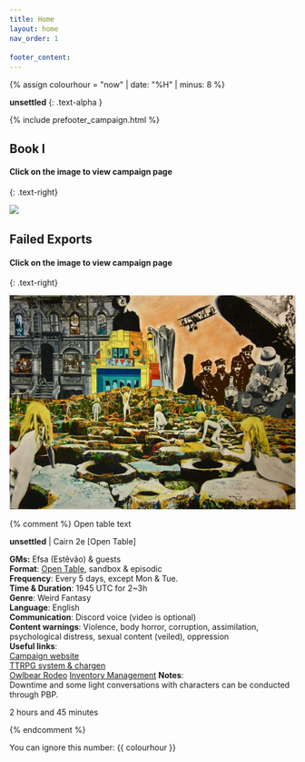 ```yaml
---
title: Home
layout: home
nav_order: 1

footer_content:
---
```


{% assign colourhour = "now" | date: "%H" | minus: 8 %}

<script>
    {% if colourhour > 12 %}
    jtd.setTheme("unsettled")
    {% else %}
    jtd.setTheme("charged")
    {% endif %}
</script>

**unsettled**
{: .text-alpha }

{% include prefooter_campaign.html %}

## Book I

#### Click on the image to view campaign page
{: .text-right}

[![](https://i.imgur.com/jrDqZJV.png)](campaigns/Book_01/)

## Failed Exports

#### Click on the image to view campaign page
{: .text-right}

[![](imgs/gallery/e67928ac699fa366c598382ee730c936.jpg)](campaigns/FailedExports/)

{% comment %} Open table text

**unsettled** | Cairn 2e [Open Table]

**GMs:** Efsa (Estêvão) & guests  
**Format**: [Open Table](https://www.thearcanelibrary.com/blogs/shadowdark-blog/open-table-how-the-creators-of-d-d-ran-their-games?srsltid=AfmBOoqNYWIzVWFjQKEoyumD4NTcFvhdkiVGQgaluf5LKmkS3-ORyFI7), sandbox & episodic  
**Frequency**: Every 5 days, except Mon & Tue.  
**Time & Duration**: 1945 UTC for 2~3h  
**Genre**: Weird Fantasy  
**Language**: English  
**Communication**: Discord voice (video is optional)  
**Content warnings**: Violence, body horror, corruption, assimilation, psychological distress, sexual content (veiled), oppression  
**Useful links**:  
[Campaign website](https://terra-campaigns.github.io/unsettled/campaigns/Book_01/)    
[TTRPG system & chargen](https://terra-campaigns.github.io/unsettled/campaigns/Book_01/#system)  
[Owlbear Rodeo](https://www.owlbear.rodeo/room/c0ZVXgEpQqLd/usettled)
[Inventory Management](https://docs.google.com/spreadsheets/d/1NtuCQ-6oy5MD8iUA65_5N1TAezPsuV546jgH2-wI-BM/edit?gid=0#gid=0)
**Notes**:  
Downtime and some light conversations with characters can be conducted through PBP.

2 hours and 45 minutes

{% endcomment %}

You can ignore this number: {{ colourhour }}